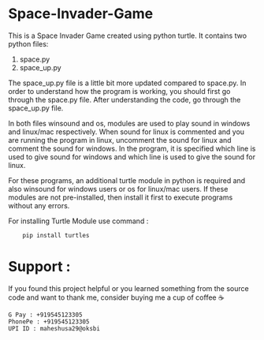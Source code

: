 # Space-Invader-Game
This is a Space Invader Game created using python turtle. It contains two python files:
  1. space.py
  2. space_up.py

The space_up.py file is a little bit more updated compared to space.py. In order to understand how the program is working, you should first go through the space.py file. After understanding the code, go through the space_up.py file.

In both files winsound and os, modules are used to play sound in windows and linux/mac respectively. When sound for linux is commented and you are running the program in linux, uncomment the sound for linux and comment the sound for windows. In the program, it is specified which line is used to give sound for windows and which line is used to give the sound for linux.

For these programs, an additional turtle module in python is required and also winsound for windows users or os for linux/mac users. If these modules are not pre-installed, then install it first to execute programs without any errors.

For installing Turtle Module use command :

        pip install turtles
        
# Support :
If you found this project helpful or you learned something from the source code and want to thank me, consider buying me a cup of coffee ☕

    G Pay : +919545123305
    PhonePe : +919545123305
    UPI ID : maheshusa29@oksbi
